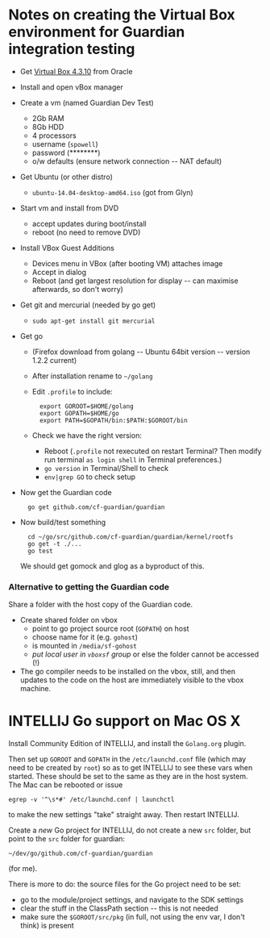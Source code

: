 # Notes on creating the Virtual Box environment for Guardian integration testing

- Get [Virtual Box 4.3.10](http://download.virtualbox.org/virtualbox/4.3.10/VirtualBox-4.3.10-93012-OSX.dmg) from Oracle

- Install and open vBox manager

- Create a vm (named Guardian Dev Test)
    - 2Gb RAM
    - 8Gb HDD
    - 4 processors
    - username (`spowell`)
    - password (********)
    - o/w defaults (ensure network connection -- NAT default)

- Get Ubuntu (or other distro)
    - `ubuntu-14.04-desktop-amd64.iso` (got from Glyn)

- Start vm and install from DVD
    - accept updates during boot/install
    - reboot (no need to remove DVD)

- Install VBox Guest Additions
    - Devices menu in VBox (after booting VM) attaches image
    - Accept in dialog
    - Reboot (and get largest resolution for display -- can maximise afterwards, so don't worry)

- Get git and mercurial (needed by go get)
    - `sudo apt-get install git mercurial`

- Get go
    - (Firefox download from golang -- Ubuntu 64bit version -- version 1.2.2 current)
    - After installation rename to `~/golang`
    - Edit `.profile` to include:

            export GOROOT=$HOME/golang
            export GOPATH=$HOME/go
            export PATH=$GOPATH/bin:$PATH:$GOROOT/bin

    - Check we have the right version:
        - Reboot (`.profile` not rexecuted on restart Terminal? Then modify run terminal `as login shell` in Terminal preferences.)
        - `go version` in Terminal/Shell to check
        - `env|grep GO` to check setup

- Now get the Guardian code

        go get github.com/cf-guardian/guardian

- Now build/test something

        cd ~/go/src/github.com/cf-guardian/guardian/kernel/rootfs
        go get -t ./...
        go test

    We should get gomock and glog as a byproduct of this.

### Alternative to getting the Guardian code

Share a folder with the host copy of the Guardian code.

- Create shared folder on vbox
    - point to go project source root (`GOPATH`) on host
    - choose name for it (e.g. `gohost`)
    - is mounted in `/media/sf-gohost`
    - *put local user in `vboxsf` group* or else the folder cannot be accessed (!)
- The go compiler needs to be installed on the vbox, still, and then updates to the code on
the host are immediately visible to the vbox machine.


# INTELLIJ Go support on Mac OS X

Install Community Edition of INTELLIJ, and install the `Golang.org` plugin.

Then set up `GOROOT` and `GOPATH` in the `/etc/launchd.conf` file (which may need to be created by `root`) so as to get
INTELLIJ to see these vars when started.  These should be set to the same as they are in the host
system.  The Mac can be rebooted or issue

    egrep -v '^\s*#' /etc/launchd.conf | launchctl

to make the new settings "take" straight away. Then restart INTELLIJ.

Create a *new* Go project for INTELLIJ, do not create a new `src` folder, but point to the `src` folder for guardian:

    ~/dev/go/github.com/cf-guardian/guardian

(for me).

There is more to do: the source files for the Go project need to be set:

- go to the module/project settings, and navigate to the SDK settings
- clear the stuff in the ClassPath section -- this is not needed
- make sure the `$GOROOT/src/pkg` (in full, not using the env var, I don't think) is present

